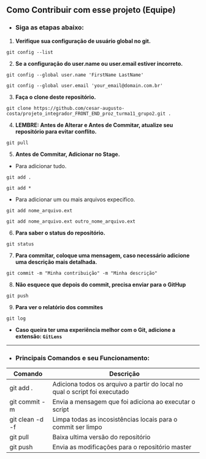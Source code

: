 ## Como Contribuir com esse projeto (Equipe)

* ### Siga as etapas abaixo:

1. **Verifique sua configuração de usuário global no git.**
```
git config --list
```
2. **Se a configuração do user.name ou user.email estiver incorreto.**
```
git config --global user.name 'FirstName LastName'
```
```
git config --global user.email 'your_email@domain.com.br'
```
3. **Faça o clone deste repositório.**
```
git clone https://github.com/cesar-augusto-costa/projeto_integrador_FRONT_END_proz_turma11_grupo2.git .
```
4. **LEMBRE: Antes de Alterar e Antes de Commitar, atualize seu repositório para evitar conflito.**
```
git pull
```
5. **Antes de Commitar, Adicionar no Stage.**
- Para adicionar tudo.
```
git add .
```
```
git add *
```
- Para adicionar um ou mais arquivos expecifico.
```
git add nome_arquivo.ext
```
```
git add nome_arquivo.ext outro_nome_arquivo.ext
```
6. **Para saber o status do repositório.**
```
git status
```
7. **Para commitar, coloque uma mensagem, caso necessário adicione uma descrição mais detalhada.**
```
git commit -m "Minha contribuição" -m "Minha descrição"
```
8. **Não esquece que depois do commit, precisa enviar para o GitHup**
```
git push
```
9. **Para ver o relatório dos commites**
```
git log
```

* **Caso queira ter uma experiência melhor com o Git, adicione a extensão: `GitLens`**

----
* ### Principais Comandos e seu Funcionamento:

Comando         | Descrição
-------------   | -------------
git add .       | Adiciona todos os arquivo a partir do local no qual o script foi executado
git commit -m   | Envia a mensagem que foi adiciona ao executar o script
git clean -d -f | Limpa todas as incosistências locais para o commit ser limpo
git pull        | Baixa ultima versão do repositório
git push        | Envia as modificações para o repositório master
